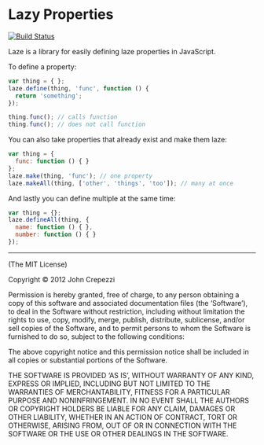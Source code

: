 # Lazy Properties

[![Build Status](https://secure.travis-ci.org/seejohnrun/laze.png)](http://travis-ci.org/seejohnrun/laze)

Laze is a library for easily defining laze properties in JavaScript.

To define a property:

``` javascript
var thing = { };
laze.define(thing, 'func', function () {
  return 'something';
});

thing.func(); // calls function
thing.func(); // does not call function
```

You can also take properties that already exist and make them laze:

``` javascript
var thing = {
  func: function () { }
};
laze.make(thing, 'func'); // one property
laze.makeAll(thing, ['other', 'things', 'too']); // many at once
```

And lastly you can define multiple at the same time:

``` javascript
var thing = {};
laze.defineAll(thing, {
  name: function () { },
  number: function () { }
});
```

---

(The MIT License)

Copyright © 2012 John Crepezzi

Permission is hereby granted, free of charge, to any person obtaining a copy of
this software and associated documentation files (the ‘Software’), to deal in
the Software without restriction, including without limitation the rights to
use, copy, modify, merge, publish, distribute, sublicense, and/or sell copies
of the Software, and to permit persons to whom the Software is furnished to do
so, subject to the following conditions:

The above copyright notice and this permission notice shall be included in all
copies or substantial portions of the Software.

THE SOFTWARE IS PROVIDED ‘AS IS’, WITHOUT WARRANTY OF ANY KIND, EXPRESS OR
IMPLIED, INCLUDING BUT NOT LIMITED TO THE WARRANTIES OF MERCHANTABILITY,
FITNESS FOR A PARTICULAR PURPOSE AND NONINFRINGEMENT. IN NO EVENT SHALL THE
AUTHORS OR COPYRIGHT HOLDERS BE LIABLE FOR ANY CLAIM, DAMAGES OR OTHER
LIABILITY, WHETHER IN AN ACTION OF CONTRACT, TORT OR OTHERWISE, ARISING FROM,
OUT OF OR IN CONNECTION WITH THE SOFTWARE OR THE USE OR OTHER DEALINGS IN THE
SOFTWARE.
